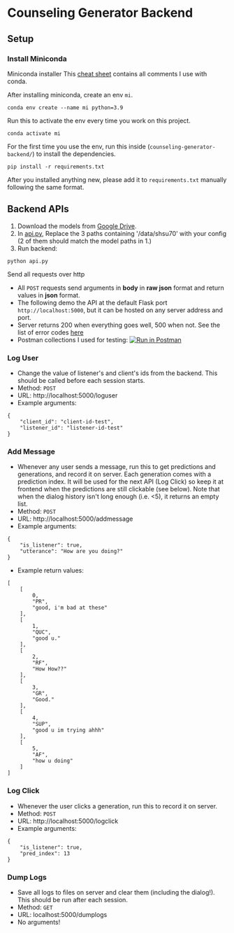 # Counseling Generator Backend

## Setup
### Install Miniconda

Miniconda installer
This [cheat sheet](https://docs.conda.io/projects/conda/en/4.6.0/_downloads/52a95608c49671267e40c689e0bc00ca/conda-cheatsheet.pdf) contains all comments I use with conda.

After installing miniconda, create an env `mi`.
```
conda env create --name mi python=3.9
```

Run this to activate the env every time you work on this project.
```
conda activate mi
```

For the first time you use the env, run this inside (`counseling-generator-backend/`) to install the dependencies.
```
pip install -r requirements.txt
```

After you installed anything new, please add it to `requirements.txt` manually following the same format.

## Backend APIs
1. Download the models from [Google Drive](https://drive.google.com/drive/folders/1nfpSg6q6meDs3JuKcFMrk3COYxxtyBwh?usp=sharing).
2. In [api.py](https://github.com/ktxlh/counseling-generator-backend/blob/main/api.py), Replace the 3 paths containing '/data/shsu70' with your config (2 of them should match the model paths in 1.)
3. Run backend:
```
python api.py
```

Send all requests over http
* All `POST` requests send arguments in **body** in **raw json** format and return values in **json** format.
* The following demo the API at the default Flask port `http://localhost:5000`, but it can be hosted on any server address and port.
* Server returns 200 when everything goes well, 500 when not. See the list of error codes [here](https://developer.mozilla.org/en-US/docs/Web/HTTP/Status)
* Postman collections I used for testing: [![Run in Postman](https://run.pstmn.io/button.svg)](https://app.getpostman.com/run-collection/c50bfe23ff6a87e0472a)

### Log User
* Change the value of listener's and client's ids from the backend. This should be called before each session starts.
* Method: `POST`
* URL: http://localhost:5000/loguser
* Example arguments:
```
{
    "client_id": "client-id-test",
    "listener_id": "listener-id-test"
}
```

### Add Message
* Whenever any user sends a message, run this to get predictions and generations, and record it on server. 
Each generation comes with a prediction index. It will be used for the next API (Log Click) so keep it at frontend when the predictions are still clickable (see below).
Note that when the dialog history isn't long enough (i.e. <5), it returns an empty list.
* Method: `POST`
* URL: http://localhost:5000/addmessage
* Example arguments:
```
{
    "is_listener": true,
    "utterance": "How are you doing?"
}
```
* Example return values:
```
[
    [
        0,
        "PR",
        "good, i'm bad at these"
    ],
    [
        1,
        "QUC",
        "good u."
    ],
    [
        2,
        "RF",
        "How How??"
    ],
    [
        3,
        "GR",
        "Good."
    ],
    [
        4,
        "SUP",
        "good u im trying ahhh"
    ],
    [
        5,
        "AF",
        "how u doing"
    ]
]
```

### Log Click
* Whenever the user clicks a generation, run this to record it on server.
* Method: `POST`
* URL: http://localhost:5000/logclick
* Example arguments:
```
{
    "is_listener": true,
    "pred_index": 13
}
```

### Dump Logs
* Save all logs to files on server and clear them (including the dialog!). This should be run after each session.
* Method: `GET`
* URL: localhost:5000/dumplogs
* No arguments!
